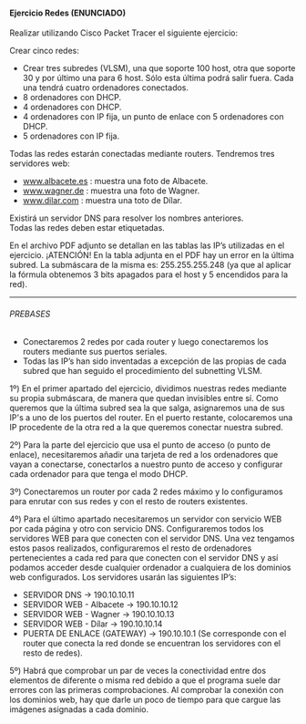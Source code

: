 #### Ejercicio Redes (ENUNCIADO)
Realizar utilizando Cisco Packet Tracer el siguiente ejercicio:

Crear cinco redes:
- Crear tres subredes (VLSM), una que soporte 100 host, otra que soporte 30 y por último una para 6 host. Sólo esta última podrá salir fuera. Cada una tendrá cuatro ordenadores conectados.
- 8 ordenadores con DHCP.
- 4 ordenadores con DHCP.
- 4 ordenadores con IP fija, un punto de enlace con 5 ordenadores con DHCP.
- 5 ordenadores con IP fija.

Todas las redes estarán conectadas mediante routers.
Tendremos tres servidores web:
- www.albacete.es : muestra una foto de Albacete.
-	www.wagner.de : muestra una foto de Wagner.
-	www.dilar.com : muestra una toto de Dílar.

Existirá un servidor DNS para resolver los nombres anteriores.  
Todas las redes deben estar etiquetadas.  

En el archivo PDF adjunto se detallan en las tablas las IP’s utilizadas en el ejercicio. ¡ATENCIÓN! En la tabla adjunta en el PDF hay un error en la última subred. La submáscara de la misma es: 255.255.255.248 (ya que al aplicar la fórmula obtenemos 3 bits apagados para el host y 5 encendidos para la red).
***
###### PREBASES

- Conectaremos 2 redes por cada router y luego conectaremos los routers mediante sus puertos seriales.
- Todas las IP’s han sido inventadas a excepción de las propias de cada subred que han seguido el procedimiento del subnetting VLSM.

1º) En el primer apartado del ejercicio, dividimos nuestras redes mediante su propia submáscara, de manera que quedan invisibles entre sí. Como queremos que la última subred sea la que salga, asignaremos una de sus IP's a uno de los puertos del router. En el puerto restante, colocaremos una IP procedente de la otra red a la que queremos conectar nuestra subred.

2º) Para la parte del ejercicio que usa el punto de acceso (o punto de enlace), necesitaremos añadir una tarjeta de red a los ordenadores que vayan a conectarse, conectarlos a nuestro punto de acceso y configurar cada ordenador para que tenga el modo DHCP.

3º) Conectaremos un router por cada 2 redes máximo y lo configuramos para enrutar con sus redes y con el resto de routers existentes.

4º) Para el último apartado necesitaremos un servidor con servicio WEB por cada página y otro con servicio DNS. Configuraremos todos los servidores WEB para que conecten con el servidor DNS. Una vez tengamos estos pasos realizados, configuraremos el resto de ordenadores pertenecientes a cada red para que conecten con el servidor DNS y así podamos acceder desde cualquier ordenador a cualquiera de los dominios web configurados. Los servidores usarán las siguientes IP’s:

- SERVIDOR DNS -> 190.10.10.11
- SERVIDOR WEB - Albacete -> 190.10.10.12
-	SERVIDOR WEB - Wagner -> 190.10.10.13
- SERVIDOR WEB - Dílar -> 190.10.10.14
-	PUERTA DE ENLACE (GATEWAY) -> 190.10.10.1 (Se corresponde con el router que conecta la red donde se encuentran los servidores con el resto de redes).

5º) Habrá que comprobar un par de veces la conectividad entre dos elementos de diferente o misma red debido a que el programa suele dar errores con las primeras comprobaciones. Al comprobar la conexión con los dominios web, hay que darle un poco de tiempo para que cargue las imágenes asignadas a cada dominio.
